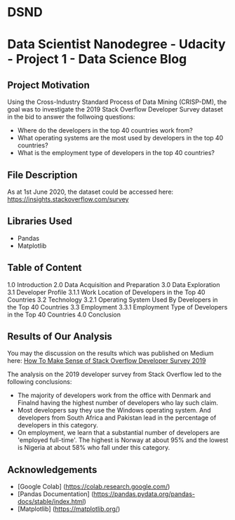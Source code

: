 # DSND
# Data Scientist Nanodegree - Udacity - Project 1 - Data Science Blog

## Project Motivation
Using the Cross-Industry Standard Process of Data Mining (CRISP-DM), the goal was to investigate the 2019 Stack Overflow Developer Survey dataset in the bid to answer the follwoing questions: 

+ Where do the developers in the top 40 countries work from?
+ What operating systems are the most used by developers in the top 40 countries?
+ What is the employment type of developers in the top 40 countries?

## File Description
As at 1st June 2020, the dataset could be accessed here: https://insights.stackoverflow.com/survey

## Libraries Used
+ Pandas 
+ Matplotlib

## Table of Content
1.0 Introduction
2.0 Data Acquisition and Preparation
3.0 Data Exploration
  3.1 Developer Profile
    3.1.1 Work Location of Developers in the Top 40 Countries
  3.2 Technology
    3.2.1 Operating System Used By Developers in the Top 40 Countries
  3.3 Employment
    3.3.1 Employment Type of Developers in the Top 40 Countries
4.0 Conclusion


## Results of Our Analysis
You may the discussion on the results which was published on Medium here: [How To Make Sense of Stack Overflow Developer Survey 2019](https://medium.com/@obise.jonathan/how-to-make-sense-of-stackoverflow-developer-survey-2019-4885291da106)

The analysis on the 2019 developer survey from Stack Overflow led to the following conclusions:

+ The majority of developers work from the office with Denmark and Finalnd having the highest number of developers who lay such claim.
+ Most developers say they use the Windows operating system. And developers from South Africa and Pakistan lead in the percentage of developers in this category.
+ On employment, we learn that a substantial number of developers are 'employed full-time'. The highest is Norway at about 95% and the lowest is Nigeria at about 58% who fall under this category.

## Acknowledgements 
+ [Google Colab] (https://colab.research.google.com/)
+ [Pandas Documentation] (https://pandas.pydata.org/pandas-docs/stable/index.html)
+ [Matplotlib] (https://matplotlib.org/)

